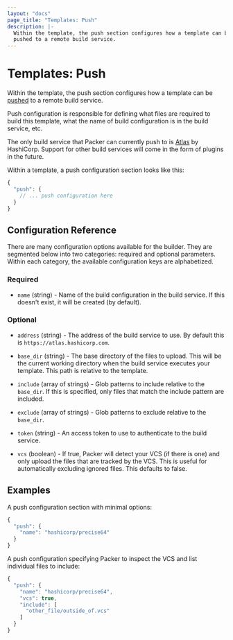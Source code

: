 ```yaml
---
layout: "docs"
page_title: "Templates: Push"
description: |-
  Within the template, the push section configures how a template can be
  pushed to a remote build service.
---
```


# Templates: Push

Within the template, the push section configures how a template can be
[pushed](/docs/command-line/push.html) to a remote build service.

Push configuration is responsible for defining what files are required
to build this template, what the name of build configuration is in the
build service, etc.

The only build service that Packer can currently push to is
[Atlas](https://atlas.hashicorp.com) by HashiCorp. Support for other build
services will come in the form of plugins in the future.

Within a template, a push configuration section looks like this:

```javascript
{
  "push": {
    // ... push configuration here
  }
}
```

## Configuration Reference

There are many configuration options available for the builder. They are
segmented below into two categories: required and optional parameters. Within
each category, the available configuration keys are alphabetized.

### Required

* `name` (string) - Name of the build configuration in the build service.
  If this doesn't exist, it will be created (by default).

### Optional

* `address` (string) - The address of the build service to use. By default
  this is `https://atlas.hashicorp.com`.

* `base_dir` (string) - The base directory of the files to upload. This
  will be the current working directory when the build service executes your
  template. This path is relative to the template.

* `include` (array of strings) - Glob patterns to include relative to
  the `base_dir`. If this is specified, only files that match the include
  pattern are included.

* `exclude` (array of strings) - Glob patterns to exclude relative to
  the `base_dir`.

* `token` (string) - An access token to use to authenticate to the build
  service.

* `vcs` (boolean) - If true, Packer will detect your VCS (if there is one)
  and only upload the files that are tracked by the VCS. This is useful
  for automatically excluding ignored files. This defaults to false.

## Examples

A push configuration section with minimal options:

```javascript
{
  "push": {
    "name": "hashicorp/precise64"
  }
}
```

A push configuration specifying Packer to inspect the VCS and list individual
files to include:

```javascript
{
  "push": {
    "name": "hashicorp/precise64",
    "vcs": true,
    "include": [
      "other_file/outside_of.vcs"
    ]
  }
}
```
